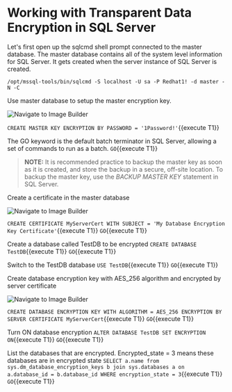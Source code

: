 # Working with Transparent Data Encryption in SQL Server

Let's first open up the sqlcmd shell prompt connected to the master database. The master database contains all of the system level information for SQL Server. It gets created when the server instance of SQL Server is created. 

`/opt/mssql-tools/bin/sqlcmd -S localhost -U sa -P Redhat1! -d master -N -C`

Use master database to setup the master encryption key.

![Navigate to Image Builder](/rhel-labs/scenarios/sql-server-crypto-policy/assets/MasterKey.png)

`CREATE MASTER KEY ENCRYPTION BY PASSWORD = '1Password!'`{{execute T1}}

The GO keyword is the default batch terminator in SQL Server, allowing a set of commands to run as a batch.
`GO`{{execute T1}}

> **NOTE:** It is recommended practice to backup the master key as soon as it is created, and store the backup in a secure, off-site location. To backup the master key, use the *BACKUP MASTER KEY* statement in SQL Server.

Create a certificate in the master database 

![Navigate to Image Builder](/rhel-labs/scenarios/sql-server-crypto-policy/assets/Certificate.png)

`CREATE CERTIFICATE MyServerCert WITH SUBJECT = 'My Database Encryption Key Certificate'`{{execute T1}}
`GO`{{execute T1}}

Create a database called TestDB to be encrypted 
`CREATE DATABASE TestDB`{{execute T1}}
`GO`{{execute T1}}

Switch to the TestDB database 
`USE TestDB`{{execute T1}}
`GO`{{execute T1}}

Create database encryption key with AES_256 algorithm and encrypted by server certificate

![Navigate to Image Builder](/rhel-labs/scenarios/sql-server-crypto-policy/assets/DEK.png)

`CREATE DATABASE ENCRYPTION KEY WITH ALGORITHM = AES_256 ENCRYPTION BY SERVER CERTIFICATE MyServerCert`{{execute T1}}
`GO`{{execute T1}}

Turn ON database encryption
`ALTER DATABASE TestDB SET ENCRYPTION ON`{{execute T1}}
`GO`{{execute T1}}

List the databases that are encrypted. Encrypted_state = 3 means these databases are in encrypted state
`SELECT a.name from sys.dm_database_encryption_keys b join sys.databases a on a.database_id = b.database_id WHERE encryption_state = 3`{{execute T1}}
`GO`{{execute T1}}

